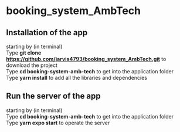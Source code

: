 ﻿# booking_system_AmbTech

## Installation of the app
starting by (in terminal)
<br/>Type <b>git clone https://github.com/jarvis4793/booking_system_AmbTech.git</b> to download the project
<br/>Type <b>cd booking-system-amb-tech</b> to get into the application folder
<br/>Type <b>yarn install</b> to add all the libraries and dependencies

## Run the server of the app
starting by (in terminal)
<br/>Type <b>cd booking-system-amb-tech</b> to get into the application folder
<br/>Type <b>yarn expo start</b> to operate the server
